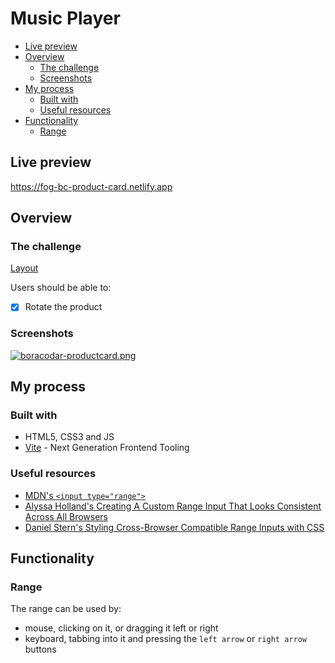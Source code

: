 # Music Player

- [Live preview](#live-preview)
- [Overview](#overview)
  - [The challenge](#the-challenge)
  - [Screenshots](#screenshots)
- [My process](#my-process)
  - [Built with](#built-with)
  - [Useful resources](#useful-resources)
- [Functionality](#functionality)
  - [Range](#range)

## Live preview

https://fog-bc-product-card.netlify.app

## Overview

### The challenge

[Layout](https://postimg.cc/ygbQfdxF)

Users should be able to:

- [x] Rotate the product

### Screenshots

[![boracodar-productcard.png](https://i.postimg.cc/7hmpGPHP/boracodar-productcard.png)](https://postimg.cc/SYYZHhYH)

## My process

### Built with

- HTML5, CSS3 and JS
- [Vite](https://vitejs.dev/) - Next Generation Frontend Tooling

### Useful resources

- [MDN's `<input type="range">`](https://developer.mozilla.org/en-US/docs/Web/HTML/Element/input/range)
- [Alyssa Holland's Creating A Custom Range Input That Looks Consistent Across All Browsers](https://www.smashingmagazine.com/2021/12/create-custom-range-input-consistent-browsers/)
- [Daniel Stern's Styling Cross-Browser Compatible Range Inputs with CSS](https://css-tricks.com/styling-cross-browser-compatible-range-inputs-css/)

## Functionality

### Range

The range can be used by:

- mouse, clicking on it, or dragging it left or right
- keyboard, tabbing into it and pressing the `left arrow` or `right arrow` buttons
